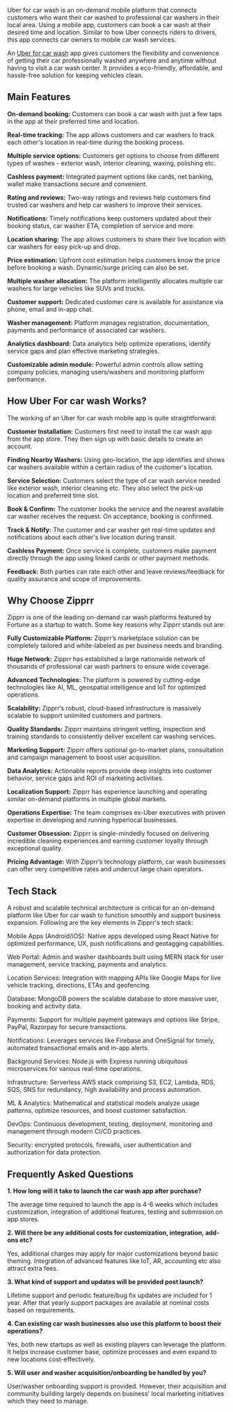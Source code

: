 Uber for car wash is an on-demand mobile platform that connects customers who want their car washed to professional car washers in their local area. Using a mobile app, customers can book a car wash at their desired time and location. Similar to how Uber connects riders to drivers, this app connects car owners to mobile car wash services.

An <a href="https://zipprr.com/uber-for-car-wash/">Uber for car wash</a> app gives customers the flexibility and convenience of getting their car professionally washed anywhere and anytime without having to visit a car wash center. It provides a eco-friendly, affordable, and hassle-free solution for keeping vehicles clean.

<h2><b>Main Features</b></h2>

**On-demand booking:** Customers can book a car wash with just a few taps in the app at their preferred time and location.

**Real-time tracking:** The app allows customers and car washers to track each other's location in real-time during the booking process.

**Multiple service options:** Customers get options to choose from different types of washes - exterior wash, interior cleaning, waxing, polishing etc.

**Cashless payment:** Integrated payment options like cards, net banking, wallet make transactions secure and convenient.

**Rating and reviews:** Two-way ratings and reviews help customers find trusted car washers and help car washers to improve their services.

**Notifications:** Timely notifications keep customers updated about their booking status, car washer ETA, completion of service and more.

**Location sharing:** The app allows customers to share their live location with car washers for easy pick-up and drop.

**Price estimation:** Upfront cost estimation helps customers know the price before booking a wash. Dynamic/surge pricing can also be set.

**Multiple washer allocation:** The platform intelligently allocates multiple car washers for large vehicles like SUVs and trucks.

**Customer support:** Dedicated customer care is available for assistance via phone, email and in-app chat.

**Washer management:** Platform manages registration, documentation, payments and performance of associated car washers.

**Analytics dashboard:** Data analytics help optimize operations, identify service gaps and plan effective marketing strategies.

**Customizable admin module:** Powerful admin controls allow setting company policies, managing users/washers and monitoring platform performance.

<h2><b>How Uber For car wash Works?</b></h2>

The working of an Uber for car wash mobile app is quite straightforward:

**Customer Installation:** Customers first need to install the car wash app from the app store. They then sign up with basic details to create an account.

**Finding Nearby Washers:** Using geo-location, the app identifies and shows car washers available within a certain radius of the customer's location.

**Service Selection:** Customers select the type of car wash service needed like exterior wash, interior cleaning etc. They also select the pick-up location and preferred time slot.

**Book & Confirm:** The customer books the service and the nearest available car washer receives the request. On acceptance, booking is confirmed.

**Track & Notify:** The customer and car washer get real-time updates and notifications about each other's live location during transit.

**Cashless Payment:** Once service is complete, customers make payment directly through the app using linked cards or other payment methods.

**Feedback:** Both parties can rate each other and leave reviews/feedback for quality assurance and scope of improvements.

<h2><b>Why Choose Zipprr</b></h2>

Zipprr is one of the leading on-demand car wash platforms featured by Fortune as a startup to watch. Some key reasons why Zipprr stands out are:

**Fully Customizable Platform:** Zipprr’s marketplace solution can be completely tailored and white-labeled as per business needs and branding.

**Huge Network:** Zipprr has established a large nationwide network of thousands of professional car wash partners to ensure wide coverage.

**Advanced Technologies:** The platform is powered by cutting-edge technologies like AI, ML, geospatial intelligence and IoT for optimized operations.

**Scalability:** Zipprr’s robust, cloud-based infrastructure is massively scalable to support unlimited customers and partners.

**Quality Standards:** Zipprr maintains stringent vetting, inspection and training standards to consistently deliver excellent car washing services.

**Marketing Support:** Zipprr offers optional go-to-market plans, consultation and campaign management to boost user acquisition.

**Data Analytics:** Actionable reports provide deep insights into customer behavior, service gaps and ROI of marketing activities.

**Localization Support:** Zipprr has experience launching and operating similar on-demand platforms in multiple global markets.

**Operations Expertise:** The team comprises ex-Uber executives with proven expertise in developing and running hyperlocal businesses.

**Customer Obsession:** Zipprr is single-mindedly focused on delivering incredible cleaning experiences and earning customer loyalty through exceptional quality.

**Pricing Advantage:** With Zipprr’s technology platform, car wash businesses can offer very competitive rates and undercut large chain operators.

<h2><b>Tech Stack</b></h2>

A robust and scalable technical architecture is critical for an on-demand platform like Uber for car wash to function smoothly and support business expansion. Following are the key elements in Zipprr's tech stack:

Mobile Apps (Android/iOS): Native apps developed using React Native for optimized performance, UX, push notifications and geotagging capabilities.

Web Portal: Admin and washer dashboards built using MERN stack for user management, service tracking, payments and analytics.

Location Services: Integration with mapping APIs like Google Maps for live vehicle tracking, directions, ETAs and geofencing.

Database: MongoDB powers the scalable database to store massive user, booking and activity data.

Payments: Support for multiple payment gateways and options like Stripe, PayPal, Razorpay for secure transactions.

Notifications: Leverages services like Firebase and OneSignal for timely, automated transactional emails and in-app alerts.

Background Services: Node.js with Express running ubiquitous microservices for various real-time operations.

Infrastructure: Serverless AWS stack comprising S3, EC2, Lambda, RDS, SQS, SNS for redundancy, high availability and process automation.

ML & Analytics: Mathematical and statistical models analyze usage patterns, optimize resources, and boost customer satisfaction.

DevOps: Continuous development, testing, deployment, monitoring and management through modern CI/CD practices.

Security: encrypted protocols, firewalls, user authentication and authorization for data protection.

<h2><b>Frequently Asked Questions</b></h2>

**1. How long will it take to launch the car wash app after purchase?**

The average time required to launch the app is 4-6 weeks which includes customization, integration of additional features, testing and submission on app stores.

**2. Will there be any additional costs for customization, integration, add-ons etc?**

Yes, additional charges may apply for major customizations beyond basic theming. Integration of advanced features like IoT, AR, accounting etc also attract extra fees.

**3. What kind of support and updates will be provided post launch?**

Lifetime support and periodic feature/bug fix updates are included for 1 year. After that yearly support packages are available at nominal costs based on requirements.

**4. Can existing car wash businesses also use this platform to boost their operations?**

Yes, both new startups as well as existing players can leverage the platform. It helps increase customer base, optimize processes and even expand to new locations cost-effectively.

**5. Will user and washer acquisition/onboarding be handled by you?**

User/washer onboarding support is provided. However, their acquisition and community building largely depends on business' local marketing initiatives which they need to manage.
